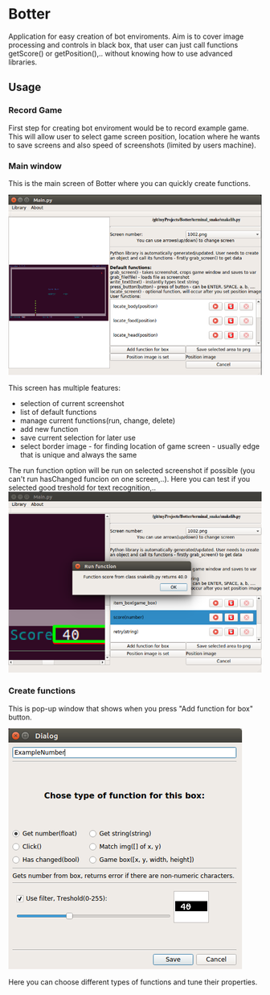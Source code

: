 # Botter
Application for easy creation of bot enviroments. Aim is to cover image processing and controls in black box, that user can just call functions getScore() or getPosition(),.. without knowing how to use advanced libraries.

## Usage

### Record Game
First step for creating bot enviroment would be to record example game. This will allow user to select game screen position, location where he wants to save screens and also speed of screenshots (limited by users machine).

### Main window
This is the main screen of Botter where you can quickly create functions. 

![Alt text](./readme_images/mainDialog.png?raw=true "Main screen")

This screen has multiple features:
* selection of current screenshot
* list of default functions
* manage current functions(run, change, delete)
* add new function
* save current selection for later use
* select border image - for finding location of game screen - usually edge that is unique and always the same

The run function option will be run on selected screenshot if possible (you can't run hasChanged funcion on one screen,..). Here you can test if you selected good treshold for text recognition,..
![Alt text](./readme_images/resultDialog.png?raw=true "Main screen")


### Create functions
This is pop-up window that shows when you press "Add function for box" button. 

![Alt text](./readme_images/functionDialog.png?raw=true "Example function")

Here you can choose different types of functions and tune their properties.



